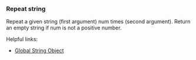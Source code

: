### Repeat string

Repeat a given string (first argument) num times (second argument). Return an empty string if num is not a positive number.

Helpful links:
* [Global String Object](https://developer.mozilla.org/en-US/docs/Web/JavaScript/Reference/Global_Objects/String)
